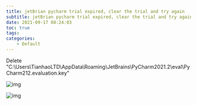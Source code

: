 ```yaml
---
title: jetBrian pycharm trial expired, clear the trial and try again
subtitle: jetBrian pycharm trial expired, clear the trial and try again
date: 2021-09-17 08:24:03
toc: true
tags: 
categories: 
    - Default
---
```


Delete "C:\Users\TianhaoLTD\AppData\Roaming\JetBrains\PyCharm2021.2\eval\PyCharm212.evaluation.key"

![img](https://raw.githubusercontent.com/james-curtis/james-curtis.github.io/static/images/20210917082347618.png)

![img](https://raw.githubusercontent.com/james-curtis/james-curtis.github.io/static/images/20210917082351244.png)